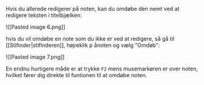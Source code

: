 Hvis du allerede redigerer på noten, kan du omdøbe den nemt ved at redigere teksten i titelbjælken:

![[Pasted image 6.png]]

hvis du vil omdøbe en note som du ikke er ved at redigere, så gå til [[Stifinder|stifinderen]], højreklik p ånoten og vælg "Omdøb":

![[Pasted image 7.png]]

En endnu hurtigere måde er at trykke `F2` mens musemarkøren er over noten, hvilket fører dig direkte til funtionen til at omdøbe noten.
